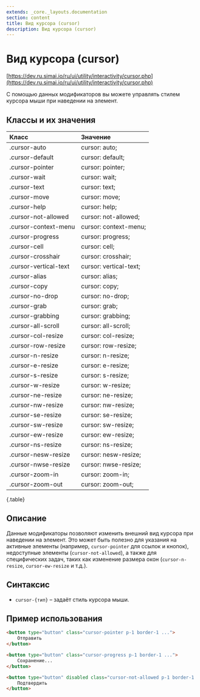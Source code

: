 ```yaml
---
extends: _core._layouts.documentation
section: content
title: Вид курсора (cursor)
description: Вид курсора (cursor)
---
```


# Вид курсора (cursor)

[https://dev.ru.simai.io/ru/ui/utility/interactivity/cursor.php](https://dev.ru.simai.io/ru/ui/utility/interactivity/cursor.php)

С помощью данных модификаторов вы можете управлять стилем курсора мыши при наведении на элемент.

## Классы и их значения

| Класс                 | Значение               |
|:----------------------|:-----------------------|
| .cursor-auto          | cursor: auto;          |
| .cursor-default       | cursor: default;       |
| .cursor-pointer       | cursor: pointer;       |
| .cursor-wait          | cursor: wait;          |
| .cursor-text          | cursor: text;          |
| .cursor-move          | cursor: move;          |
| .cursor-help          | cursor: help;          |
| .cursor-not-allowed   | cursor: not-allowed;   |
| .cursor-context-menu  | cursor: context-menu;  |
| .cursor-progress      | cursor: progress;      |
| .cursor-cell          | cursor: cell;          |
| .cursor-crosshair     | cursor: crosshair;     |
| .cursor-vertical-text | cursor: vertical-text; |
| .cursor-alias         | cursor: alias;         |
| .cursor-copy          | cursor: copy;          |
| .cursor-no-drop       | cursor: no-drop;       |
| .cursor-grab          | cursor: grab;          |
| .cursor-grabbing      | cursor: grabbing;      |
| .cursor-all-scroll    | cursor: all-scroll;    |
| .cursor-col-resize    | cursor: col-resize;    |
| .cursor-row-resize    | cursor: row-resize;    |
| .cursor-n-resize      | cursor: n-resize;      |
| .cursor-e-resize      | cursor: e-resize;      |
| .cursor-s-resize      | cursor: s-resize;      |
| .cursor-w-resize      | cursor: w-resize;      |
| .cursor-ne-resize     | cursor: ne-resize;     |
| .cursor-nw-resize     | cursor: nw-resize;     |
| .cursor-se-resize     | cursor: se-resize;     |
| .cursor-sw-resize     | cursor: sw-resize;     |
| .cursor-ew-resize     | cursor: ew-resize;     |
| .cursor-ns-resize     | cursor: ns-resize;     |
| .cursor-nesw-resize   | cursor: nesw-resize;   |
| .cursor-nwse-resize   | cursor: nwse-resize;   |
| .cursor-zoom-in       | cursor: zoom-in;       |
| .cursor-zoom-out      | cursor: zoom-out;      |
{.table}

## Описание

Данные модификаторы позволяют изменить внешний вид курсора при наведении на элемент. Это может быть полезно для указания
на активные элементы (например, `cursor-pointer` для ссылок и кнопок), недоступные элементы (`cursor-not-allowed`), а
также для специфических задач, таких как изменение размера окон (`cursor-n-resize`, `cursor-ew-resize` и т.д.).

## Синтаксис

- `cursor-{тип}` – задаёт стиль курсора мыши.

## Пример использования

```html
<button type="button" class="cursor-pointer p-1 border-1 ...">
    Отправить
</button>

<button type="button" class="cursor-progress p-1 border-1 ...">
    Сохранение...
</button>

<button type="button" disabled class="cursor-not-allowed p-1 border-1 ...">
    Подтвердить
</button>
```
